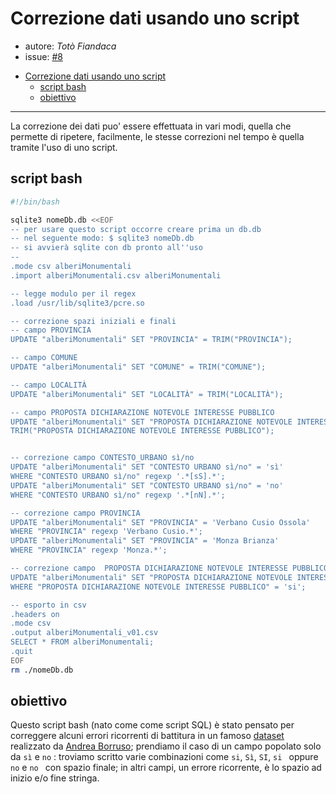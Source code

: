

# Correzione dati usando uno script

* autore: _Totò Fiandaca_
* issue: [#8](https://github.com/opendatasicilia/tansignari/issues/8)

<!-- TOC -->

- [Correzione dati usando uno script](#correzione-dati-usando-uno-script)
  - [script bash](#script-bash)
  - [obiettivo](#obiettivo)

<!-- /TOC -->

---

La correzione dei dati puo' essere effettuata in vari modi, quella che permette di ripetere, facilmente, le stesse correzioni nel tempo è quella tramite l'uso di uno script.

## script bash


```bash
#!/bin/bash

sqlite3 nomeDb.db <<EOF
-- per usare questo script occorre creare prima un db.db
-- nel seguente modo: $ sqlite3 nomeDb.db
-- si avvierà sqlite con db pronto all''uso
--
.mode csv alberiMonumentali
.import alberiMonumentali.csv alberiMonumentali

-- legge modulo per il regex
.load /usr/lib/sqlite3/pcre.so

-- correzione spazi iniziali e finali
-- campo PROVINCIA
UPDATE "alberiMonumentali" SET "PROVINCIA" = TRIM("PROVINCIA");

-- campo COMUNE
UPDATE "alberiMonumentali" SET "COMUNE" = TRIM("COMUNE");

-- campo LOCALITÀ
UPDATE "alberiMonumentali" SET "LOCALITÀ" = TRIM("LOCALITÀ");

-- campo PROPOSTA DICHIARAZIONE NOTEVOLE INTERESSE PUBBLICO
UPDATE "alberiMonumentali" SET "PROPOSTA DICHIARAZIONE NOTEVOLE INTERESSE PUBBLICO" = 
TRIM("PROPOSTA DICHIARAZIONE NOTEVOLE INTERESSE PUBBLICO");


-- correzione campo CONTESTO_URBANO sì/no
UPDATE "alberiMonumentali" SET "CONTESTO URBANO sì/no" = 'sì'
WHERE "CONTESTO URBANO sì/no" regexp '.*[sS].*';
UPDATE "alberiMonumentali" SET "CONTESTO URBANO sì/no" = 'no'
WHERE "CONTESTO URBANO sì/no" regexp '.*[nN].*';

-- correzione campo PROVINCIA
UPDATE "alberiMonumentali" SET "PROVINCIA" = 'Verbano Cusio Ossola'
WHERE "PROVINCIA" regexp 'Verbano Cusio.*';
UPDATE "alberiMonumentali" SET "PROVINCIA" = 'Monza Brianza'
WHERE "PROVINCIA" regexp 'Monza.*';

-- correzione campo  PROPOSTA DICHIARAZIONE NOTEVOLE INTERESSE PUBBLICO
UPDATE "alberiMonumentali" SET "PROPOSTA DICHIARAZIONE NOTEVOLE INTERESSE PUBBLICO" = 'sì'
WHERE "PROPOSTA DICHIARAZIONE NOTEVOLE INTERESSE PUBBLICO" = 'si';

-- esporto in csv
.headers on
.mode csv
.output alberiMonumentali_v01.csv
SELECT * FROM alberiMonumentali;
.quit
EOF
rm ./nomeDb.db
```

## obiettivo

Questo script bash (nato come come script SQL) è stato pensato per correggere alcuni errori ricorrenti di battitura in un famoso [dataset](https://medium.com/tantotanto/dove-sono-gli-alberi-monumentali-ditalia-ffd7d0d6d860) realizzato da [Andrea Borruso](https://github.com/aborruso); prendiamo il caso di un campo popolato solo da `sì` e `no` : troviamo scritto varie combinazioni come `si`, `Sì`, `SI`, `si ` oppure `no` e `no ` con spazio finale; in altri campi, un errore ricorrente, è lo spazio ad inizio e/o fine stringa.
